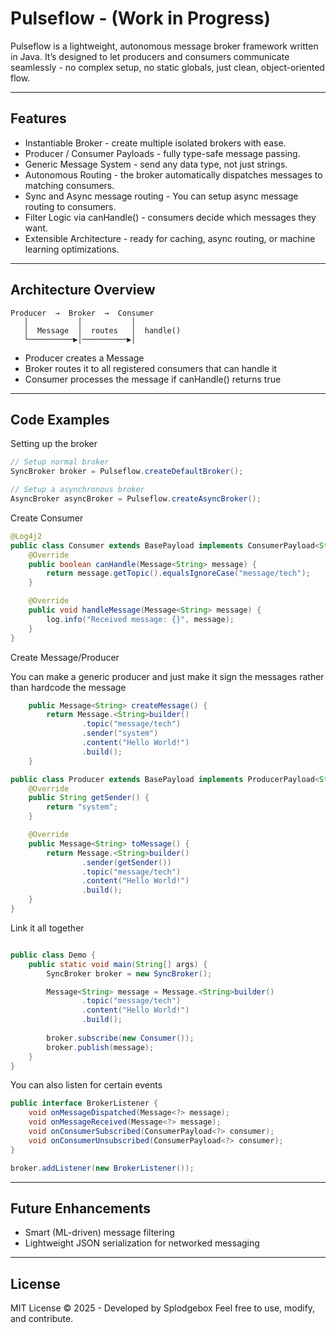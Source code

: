 # Pulseflow - (Work in Progress)

Pulseflow is a lightweight, autonomous message broker framework written in Java.
It’s designed to let producers and consumers communicate seamlessly - no complex setup, no static globals, just clean, object-oriented flow.

------------------------------------------------------------
Features
------------------------------------------------------------
- Instantiable Broker - create multiple isolated brokers with ease.
- Producer / Consumer Payloads - fully type-safe message passing.
- Generic Message<T> System - send any data type, not just strings.
- Autonomous Routing - the broker automatically dispatches messages to matching consumers.
- Sync and Async message routing - You can setup async message routing to consumers.
- Filter Logic via canHandle() - consumers decide which messages they want.
- Extensible Architecture - ready for caching, async routing, or machine learning optimizations.

------------------------------------------------------------
Architecture Overview
------------------------------------------------------------
```
Producer  →  Broker  →  Consumer
   │           │           │
   │  Message  │  routes   │  handle()
   └──────────▶│──────────▶│
```

- Producer creates a Message<T>
- Broker routes it to all registered consumers that can handle it
- Consumer processes the message if canHandle() returns true

------------------------------------------------------------
Code Examples
------------------------------------------------------------
Setting up the broker
```java
// Setup normal broker
SyncBroker broker = Pulseflow.createDefaultBroker();

// Setup a asynchronous broker
AsyncBroker asyncBroker = Pulseflow.createAsyncBroker();
```
Create Consumer
```java
@Log4j2
public class Consumer extends BasePayload implements ConsumerPayload<String> {
    @Override
    public boolean canHandle(Message<String> message) {
        return message.getTopic().equalsIgnoreCase("message/tech");
    }

    @Override
    public void handleMessage(Message<String> message) {
        log.info("Received message: {}", message);
    }
}
```

Create Message/Producer

You can make a generic producer and just make it sign the messages rather than hardcode the message
```java
    public Message<String> createMessage() {
        return Message.<String>builder()
                .topic("message/tech")
                .sender("system")
                .content("Hello World!")
                .build();
    }

public class Producer extends BasePayload implements ProducerPayload<String> {
    @Override
    public String getSender() {
        return "system";
    }

    @Override
    public Message<String> toMessage() {
        return Message.<String>builder()
                .sender(getSender())
                .topic("message/tech")
                .content("Hello World!")
                .build();
    }
}
```

Link it all together
```java

public class Demo {
    public static void main(String[] args) {
        SyncBroker broker = new SyncBroker();

        Message<String> message = Message.<String>builder()
                .topic("message/tech")
                .content("Hello World!")
                .build();
        
        broker.subscribe(new Consumer());
        broker.publish(message);
    }
}
```

You can also listen for certain events
```java
public interface BrokerListener {
    void onMessageDispatched(Message<?> message);
    void onMessageReceived(Message<?> message);
    void onConsumerSubscribed(ConsumerPayload<?> consumer);
    void onConsumerUnsubscribed(ConsumerPayload<?> consumer);
}

broker.addListener(new BrokerListener());
```

------------------------------------------------------------
Future Enhancements
------------------------------------------------------------
- Smart (ML-driven) message filtering
- Lightweight JSON serialization for networked messaging

------------------------------------------------------------
License
------------------------------------------------------------
MIT License © 2025 - Developed by Splodgebox
Feel free to use, modify, and contribute.
